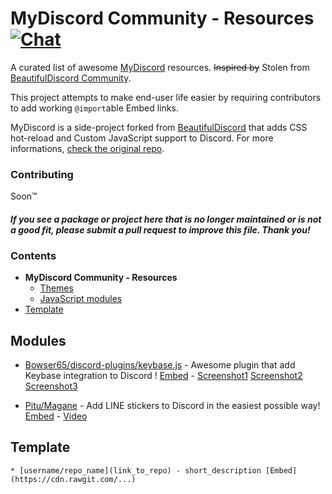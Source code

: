 # MyDiscord Community - Resources [![Chat](https://img.shields.io/badge/chat-on%20discord-7289da.svg)](https://discord.gg/rN3WMWn)

A curated list of awesome [MyDiscord](https://github.com/justinoboyle/mydiscord) resources. ~~Inspired by~~ Stolen from [BeautifulDiscord Community](https://github.com/beautiful-discord-community/resources).

This project attempts to make end-user life easier by requiring contributors to add working `@import`able Embed links.

MyDiscord is a side-project forked from [BeautifulDiscord](https://github.com/leovoel/BeautifulDiscord) that adds CSS hot-reload and Custom JavaScript support to Discord. For more informations, [check the original repo](https://github.com/justinoboyle/mydiscord).

### Contributing

Soon™

#### *If you see a package or project here that is no longer maintained or is not a good fit, please submit a pull request to improve this file. Thank you!*

### Contents

- **MyDiscord Community - Resources**
    - [Themes](https://github.com/beautiful-discord-community/resources#themes)
    - [JavaScript modules](#modules)
- [Template](#template)

## Modules

* [Bowser65/discord-plugins/keybase.js](https://github.com/Bowser65/discord-plugins/blob/master/keybase.js) - Awesome plugin that add Keybase integration to Discord ! [Embed](https://raw.githubusercontent.com/Bowser65/discord-plugins/master/keybase.js) - [Screenshot1](https://bowser65.tk/data/mydiscord-keybase/mydiscord-keybase1.png) [Screenshot2](https://bowser65.tk/data/mydiscord-keybase/mydiscord-keybase2.png) [Screenshot3](https://bowser65.tk/data/mydiscord-keybase/mydiscord-keybase3.png)

* [Pitu/Magane](https://github.com/Pitu/Magane) - Add LINE stickers to Discord in the easiest possible way! [Embed](https://raw.githubusercontent.com/Pitu/Magane/master/dist/stickers.min.js) - [Video](https://lolisafe.moe/OXI6AEeH.mp4)

## Template

`* [username/repo_name](link_to_repo) - short_description [Embed](https://cdn.rawgit.com/...)`
